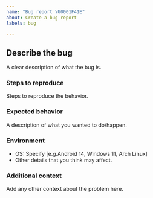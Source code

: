 ```yaml
---
name: "Bug report \U0001F41E"
about: Create a bug report
labels: bug

---
```


## Describe the bug
A clear description of what the bug is.

### Steps to reproduce
Steps to reproduce the behavior.

### Expected behavior
A description of what you wanted to do/happen.

### Environment
 - OS: Specify [e.g.Android 14, Windows 11, Arch Linux]
 - Other details that you think may affect.

### Additional context
Add any other context about the problem here.
